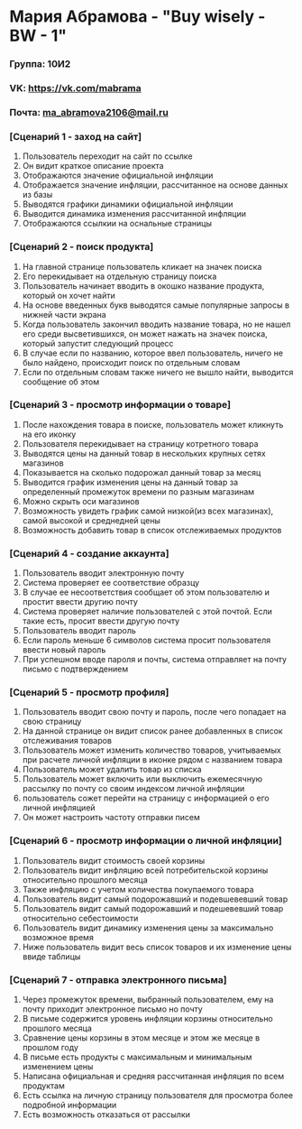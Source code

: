 # Мария Абрамова - "Buy wisely - BW - 1"
### Группа: 10И2
### VK: https://vk.com/mabrama
### Почта: ma_abramova2106@mail.ru


### [Сценарий 1 - заход на сайт]
1. Пользователь переходит на сайт по ссылке
2. Он видит краткое описание проекта
3. Отображаются значение официальной инфляции
4. Отображается значение инфляции, рассчитанное на основе данных из базы
5. Выводятся графики динамики официальной инфляции
6. Выводится динамика изменения рассчитанной инфляции
7. Отображаются ссылкии на оснальные страницы


### [Сценарий 2 - поиск продукта]
1. На главной странице пользователь кликает на значек поиска
2. Его перекидывает на отдельную страницу поиска
3. Пользователь начинает вводить в окошко название продукта, который он хочет найти
4. На основе введенных букв выводятся самые популярные запросы в нижней части экрана
5. Когда пользователь закончил вводить название товара, но не нашел его среди высветившихся, он может нажать на значек поиска, который запустит следующий процесс
6. В случае если по названию, которое ввел пользователь, ничего не было найдено, происходит поиск по отдельным словам
7. Если по отдельным словам также ничего не вышло найти, выводится сообщение об этом


### [Сценарий 3 - просмотр информации о товаре]
1. После нахождения товара в поиске, пользователь может кликнуть на его иконку
2. Пользователя перекидывает на страницу котретного товара
3. Выводятся цены на данный товар в нескольких крупных сетях магазинов
4. Показывается на сколько подорожал данный товар за месяц
5. Выводится график изменения цены на данный товар за определенный промежуток времени по разным магазинам
6. Можно скрыть оси магазинов
7. Возможность увидеть график самой низкой(из всех магазинах), самой высокой и среднедней цены
8. Возможность добавить товар в список отслеживаемых продуктов


### [Сценарий 4 - создание аккаунта]
1. Пользователь вводит электронную почту
2. Система проверяет ее соответствие образцу
3. В случае ее несоответствия сообщает об этом пользователю и простит ввести другию почту
4. Система проверяет наличие пользователей с этой почтой. Если такие есть, просит ввести другую почту
5. Пользователь вводит пароль
6. Если пароль меньше 6 символов система просит пользователя ввести новый пароль
7. При успешном вводе пароля и почты, система отправляет на почту письмо с подтверждением


### [Сценарий 5 - просмотр профиля]
1. Пользователь вводит свою почту и пароль, после чего попадает на свою страницу
2. На данной странице он видит список ранее добавленных в список отслеживания товаров
3. Пользователь может изменить количество товаров, учитываемых при расчете личной инфляции в иконке рядом с названием товара
4. Пользователь может удалить товар из списка
5. Пользователь может включить или выключить ежемесячную рассылку по почту со своим индексом личной инфляции
6. пользователь сожет перейти на страницу с информацией о его личной инфляцией
7. Он может настроить частоту отправки писем 


### [Сценарий 6 - просмотр информации о личной инфляции]
1. Пользователь видит стоимость своей корзины
2. Пользователь видит инфляцию всей потребительской корзины относительно прошлого месяца
3. Также инфляцию с учетом количества покупаемого товара
4. Пользователь видит самый подорожавший и подевшевевший товар
5. Пользователь видит самый подорожавший и подешевевший товар относительно себестоимости
6. Пользователь видит динамику изменения цены за максимально возможное время
7. Ниже пользователь видит весь список товаров и их изменение цены ввиде таблицы

### [Сценарий 7 - отправка электронного письма]
1. Через промежуток времени, выбранный пользователем, ему на почту приходит электронное письмо но почту
2. В письме содержится уровень инфляции корзины относительно прошлого месяца
3. Сравнение цены корзины в этом месяце и этом же месяце в прошлом году
4. В письме есть продукты с максимальным и минимальным изменением цены
5. Написана официальная и средняя рассчитанная инфляция по всем продуктам
6. Есть ссылка на личную страницу пользователя для просмотра более подробной информации
7. Есть возможность отказаться от рассылки

